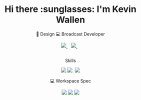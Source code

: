 <h1 align='center'>
  Hi there :sunglasses: I'm Kevin Wallen
</h1>
<p align='center'>
 🎨 Design 💻 Broadcast Developer
</p>


<p align='center'>
  <a href="https://www.linkedin.com/in/kevin-wallen-190404176/">
    <img src="https://img.shields.io/badge/linkedin-%230077B5.svg?&style=for-the-badge&logo=linkedin&logoColor=white"/>
  </a>&nbsp;&nbsp;
  <a href="https://instagram.com/daisukked">
    <img src="https://img.shields.io/badge/instagram-%23E4405F.svg?&style=for-the-badge&logo=instagram&logoColor=white"/>        
  </a>&nbsp;&nbsp;

##
<p align='center'>
  Skills
</p>

<p align='center'>
  <img src="https://img.shields.io/badge/HTML-239120?style=for-the-badge&logo=html5&logoColor=white"/>
  <img src="https://img.shields.io/badge/CSS-239120?&style=for-the-badge&logo=css3&logoColor=white"/>
  <img src"https://img.shields.io/badge/JavaScript-323330?style=for-the-badge&logo=javascript&logoColor=F7DF1E"/>
  <img src="https://img.shields.io/badge/Python-3776AB?style=for-the-badge&logo=python&logoColor=white"/>
</p>

<p align='center'>
  💻 Workspace Spec
</p>

<p align='center'>
  <img src="https://img.shields.io/badge/AMD-Ryzen_5_3600-ED1C24?style=for-the-badge&logo=amd&logoColor=white"/>
  <img src="https://img.shields.io/badge/NVIDIA-GTX1050_TI-76B900?style=for-the-badge&logo=nvidia&logoColor=white"/>
  <img src="https://img.shields.io/badge/Apple-MacBook_Air_2017-999999?style=for-the-badge&logo=apple&logoColor=white"/>
</p>

